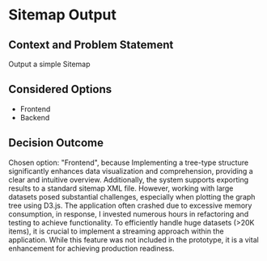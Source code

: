 # Sitemap Output

## Context and Problem Statement

Output a simple Sitemap

## Considered Options

* Frontend
* Backend

## Decision Outcome

Chosen option: "Frontend", because Implementing a tree-type structure significantly enhances data visualization and comprehension, providing a clear and intuitive overview. Additionally, the system supports exporting results to a standard sitemap XML file. However, working with large datasets posed substantial challenges, especially when plotting the graph tree using D3.js. The application often crashed due to excessive memory consumption, in response, I invested numerous hours in refactoring and testing to achieve functionality. To efficiently handle huge datasets (>20K items), it is crucial to implement a streaming approach within the application. While this feature was not included in the prototype, it is a vital enhancement for achieving production readiness.